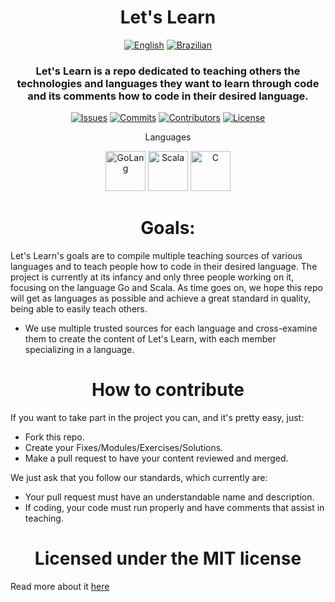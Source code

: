 <h1 align="center">
Let's Learn
</h1>

<p align="center">
<a href=https://github.com/MintzyG/Lets-Learn#readme>
<img alt="English" src=https://img.shields.io/badge/lang-en-%23f8c4e4?style=for-the-badge></a>
<a href=https://github.com/MintzyG/Lets-Learn/blob/main/README.pt-br.md>
<img alt="Brazilian" src=https://img.shields.io/badge/lang-pt--br-%23a8e4a4?style=for-the-badge></a>
</p>

<h3 align="center">
Let's Learn is a repo dedicated to teaching others the technologies and languages they want to learn through code and its comments how to code in their desired language.
</h3>

<p align="center">
<a href=https://github.com/MintzyG/Lets-Learn/issues>
<img alt="Issues" src="https://img.shields.io/github/issues/mintzyg/lets-learn?color=%23f8e4dc&style=for-the-badge"></a> 
<a href=https://github.com/MintzyG/Lets-Learn/pulls>
<img alt="Commits" src="https://img.shields.io/github/last-commit/mintzyg/lets-learn?color=%2378c4ec&style=for-the-badge"></a>
<a href=https://github.com/MintzyG/Lets-Learn/graphs/contributors>
<img alt="Contributors" src="https://img.shields.io/github/contributors/mintzyg/lets-learn?color=d0a4f4&style=for-the-badge"></a>
<a href=https://github.com/MintzyG/Lets-Learn/blob/main/LICENSE>
<img alt="License" src="https://img.shields.io/github/license/mintzyg/lets-learn?color=%23b8bcfc&style=for-the-badge"></a>
</p>

<p align="center">
Languages
</p>

<p align="center">
<a href=https://github.com/MintzyG/Lets-Learn/tree/main/Programming%20Languages/GOlang>
<img alt="GoLang" src=https://i.imgur.com/FDP8PtQ.png width="64" height="64"></a>
<a href=https://github.com/MintzyG/Lets-Learn/tree/main/Programming%20Languages/Scala/Modules>
<img alt="Scala" src=https://i.imgur.com/0ykfXEm.png width="64" height="64"></a>
<a href=https://github.com/MintzyG/Lets-Learn/tree/main/Programming%20Languages/C>
<img alt="C" src=https://i.imgur.com/6TaSlGz.png width="64" height="64"></a>
</p>

<h1 align="center">
Goals:
</h1>

Let's Learn's goals are to compile multiple teaching sources of various languages and to teach people how to code in their desired language.
The project is currently at its infancy and only three people working on it, focusing on the language Go and Scala.
As time goes on, we hope this repo will get as languages as possible and achieve a great standard in quality, being able to easily teach others.

- We use multiple trusted sources for each language and cross-examine them to create the content of Let's Learn, with each member specializing in a language.

<h1 align="center">
How to contribute
</h1>

If you want to take part in the project you can, and it's pretty easy, just:

- Fork this repo.
- Create your Fixes/Modules/Exercises/Solutions.
- Make a pull request to have your content reviewed and merged.

We just ask that you follow our standards, which currently are:

- Your pull request must have an understandable name and description.
- If coding, your code must run properly and have comments that assist in teaching.


<h1 align="center">
Licensed under the MIT license
</h1>

Read more about it [here](https://github.com/MintzyG/Lets-Learn/blob/main/LICENSE)
